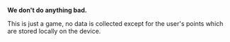 **We don't do anything bad.**

This is just a game, no data is collected except for the user's points which are stored locally on the device.
